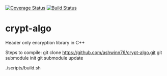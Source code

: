 [![Coverage Status](https://coveralls.io/repos/github/ashwinn76/encryption/badge.svg?branch=master)](https://coveralls.io/github/ashwinn76/encryption?branch=master) [![Build Status](https://travis-ci.org/ashwinn76/encryption.svg?branch=master)](https://travis-ci.org/ashwinn76/encryption)

# crypt-algo
Header only encryption library in C++

Steps to compile:
git clone https://github.com/ashwinn76/crypt-algo.git
git submodule init
git submodule update

./scripts/build.sh
